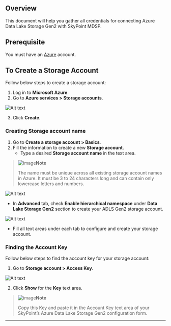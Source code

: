 ## OverviewThis document will help you gather all credentials for connecting Azure Data Lake Storage Gen2 with SkyPoint MDSP.## PrerequisiteYou must have an [Azure](https://azure.microsoft.com/en-us/free/) account.## To Create a Storage AccountFollow below steps to create a storage account:1. Log in to **Microsoft Azure**.2. Go to **Azure services > Storage accounts**.![Alt text](/doc_snippets/ADLSGen2_Azurehomepage.png)3. Click **Create**.### Creating Storage account name1. Go to **Create a storage account > Basics**.2. Fill the information to create a new **Storage account**.    - Type a desired **Storage account name** in the text area.> ![image](/doc_snippets/Note_icon.png)**Note**>> The name must be unique across all existing storage account names in Azure. It must be 3 to 24 characters long and can contain only lowercase letters and numbers.![Alt text](/doc_snippets/ADLSGen2_Createstorageaccount.png)- In **Advanced** tab, check **Enable hierarchical namespace** under **Data Lake Storage Gen2** section to create your ADLS Gen2 storage account.![Alt text](/doc_snippets/ADLSGen2_enablenamespace.png)- Fill all text areas under each tab to configure and create your storage account.### Finding the Account KeyFollow below steps to find the account key for your storage account:1. Go to **Storage account > Access Key**.![Alt text](/doc_snippets/ADLSGen2_Accesskeys.png)2. Click **Show** for the **Key** text area.> ![image](/doc_snippets/Note_icon.png)**Note**>> Copy this Key and paste it in the Account Key text area of your SkyPoint’s Azure Data Lake Storage Gen2 configuration form.---